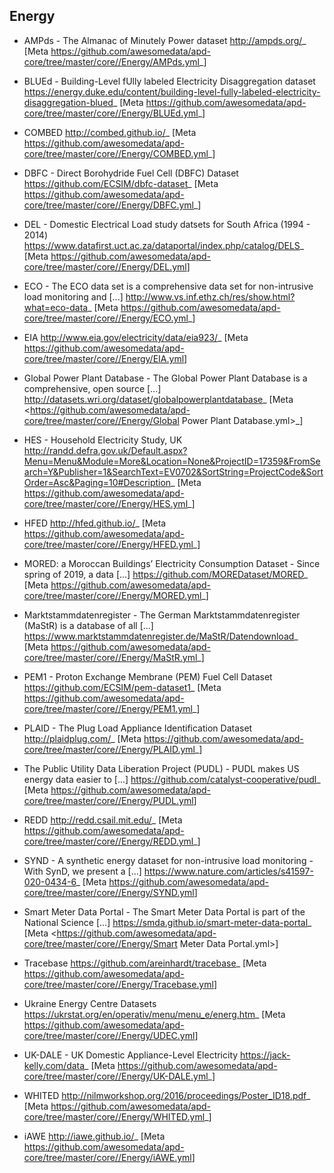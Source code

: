 Energy
------
        
* AMPds - The Almanac of Minutely Power dataset <http://ampds.org/>_ [Meta <https://github.com/awesomedata/apd-core/tree/master/core//Energy/AMPds.yml>_]
        
* BLUEd - Building-Level fUlly labeled Electricity Disaggregation dataset <https://energy.duke.edu/content/building-level-fully-labeled-electricity-disaggregation-blued>_ [Meta <https://github.com/awesomedata/apd-core/tree/master/core//Energy/BLUEd.yml>_]
        
* COMBED <http://combed.github.io/>_ [Meta <https://github.com/awesomedata/apd-core/tree/master/core//Energy/COMBED.yml>_]
        
* DBFC - Direct Borohydride Fuel Cell (DBFC) Dataset <https://github.com/ECSIM/dbfc-dataset>_ [Meta <https://github.com/awesomedata/apd-core/tree/master/core//Energy/DBFC.yml>_]
        
* DEL - Domestic Electrical Load study datsets for South Africa (1994 - 2014) <https://www.datafirst.uct.ac.za/dataportal/index.php/catalog/DELS>_ [Meta <https://github.com/awesomedata/apd-core/tree/master/core//Energy/DEL.yml>]
        
* ECO - The ECO data set is a comprehensive data set for non-intrusive load monitoring and [...] <http://www.vs.inf.ethz.ch/res/show.html?what=eco-data>_ [Meta <https://github.com/awesomedata/apd-core/tree/master/core//Energy/ECO.yml>_]
        
* EIA <http://www.eia.gov/electricity/data/eia923/>_ [Meta <https://github.com/awesomedata/apd-core/tree/master/core//Energy/EIA.yml>]
        
* Global Power Plant Database - The Global Power Plant Database is a comprehensive, open source [...] <http://datasets.wri.org/dataset/globalpowerplantdatabase>_ [Meta <https://github.com/awesomedata/apd-core/tree/master/core//Energy/Global Power Plant Database.yml>_]
        
* HES - Household Electricity Study, UK <http://randd.defra.gov.uk/Default.aspx?Menu=Menu&Module=More&Location=None&ProjectID=17359&FromSearch=Y&Publisher=1&SearchText=EV0702&SortString=ProjectCode&SortOrder=Asc&Paging=10#Description>_ [Meta <https://github.com/awesomedata/apd-core/tree/master/core//Energy/HES.yml>_]
        
* HFED <http://hfed.github.io/>_ [Meta <https://github.com/awesomedata/apd-core/tree/master/core//Energy/HFED.yml>_]
        
* MORED: a Moroccan Buildings’ Electricity Consumption Dataset - Since spring of 2019, a data [...] <https://github.com/MOREDataset/MORED>_ [Meta <https://github.com/awesomedata/apd-core/tree/master/core//Energy/MORED.yml>_]
        
* Marktstammdatenregister - The German Marktstammdatenregister (MaStR) is a database of all [...] <https://www.marktstammdatenregister.de/MaStR/Datendownload>_ [Meta <https://github.com/awesomedata/apd-core/tree/master/core//Energy/MaStR.yml>_]
        
* PEM1 - Proton Exchange Membrane (PEM) Fuel Cell Dataset <https://github.com/ECSIM/pem-dataset1>_ [Meta <https://github.com/awesomedata/apd-core/tree/master/core//Energy/PEM1.yml>_]
        
* PLAID - The Plug Load Appliance Identification Dataset <http://plaidplug.com/>_ [Meta <https://github.com/awesomedata/apd-core/tree/master/core//Energy/PLAID.yml>_]
        
* The Public Utility Data Liberation Project (PUDL) - PUDL makes US energy data easier to [...] <https://github.com/catalyst-cooperative/pudl>_ [Meta <https://github.com/awesomedata/apd-core/tree/master/core//Energy/PUDL.yml>]
        
* REDD <http://redd.csail.mit.edu/>_ [Meta <https://github.com/awesomedata/apd-core/tree/master/core//Energy/REDD.yml>_]
        
* SYND - A synthetic energy dataset for non-intrusive load monitoring - With SynD, we present a [...] <https://www.nature.com/articles/s41597-020-0434-6>_ [Meta <https://github.com/awesomedata/apd-core/tree/master/core//Energy/SYND.yml>]
        
* Smart Meter Data Portal - The Smart Meter Data Portal is part of the National Science [...] <https://smda.github.io/smart-meter-data-portal>_ [Meta <https://github.com/awesomedata/apd-core/tree/master/core//Energy/Smart Meter Data Portal.yml>]
        
* Tracebase <https://github.com/areinhardt/tracebase>_ [Meta <https://github.com/awesomedata/apd-core/tree/master/core//Energy/Tracebase.yml>]
        
* Ukraine Energy Centre Datasets <https://ukrstat.org/en/operativ/menu/menu_e/energ.htm>_ [Meta <https://github.com/awesomedata/apd-core/tree/master/core//Energy/UDEC.yml>]
        
* UK-DALE - UK Domestic Appliance-Level Electricity <https://jack-kelly.com/data>_ [Meta <https://github.com/awesomedata/apd-core/tree/master/core//Energy/UK-DALE.yml>_]
        
* WHITED <http://nilmworkshop.org/2016/proceedings/Poster_ID18.pdf>_ [Meta <https://github.com/awesomedata/apd-core/tree/master/core//Energy/WHITED.yml>_]
        
* iAWE <http://iawe.github.io/>_ [Meta <https://github.com/awesomedata/apd-core/tree/master/core//Energy/iAWE.yml>]
